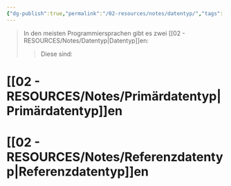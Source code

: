 ```yaml
---
{"dg-publish":true,"permalink":"/02-resources/notes/datentyp/","tags":["informatik/code"],"noteIcon":"","updated":"2025-09-10T16:32:59.000+02:00"}
---
```


>In den meisten Programmiersprachen gibt es zwei [[02 - RESOURCES/Notes/Datentyp\|Datentyp]]en:
>>Diese sind:

# [[02 - RESOURCES/Notes/Primärdatentyp\|Primärdatentyp]]en
# [[02 - RESOURCES/Notes/Referenzdatentyp\|Referenzdatentyp]]en
